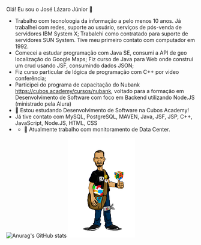 Olá! Eu sou o José Lázaro Júnior 👋

<!--
**joselazarojunior/joselazarojunior** is a ✨ _special_ ✨ repository because its `README.md` (this file) appears on your GitHub profile.
Here are some ideas to get you started:
-->
- Trabalho com tecnoloogia da informação a pelo menos 10 anos. Já trabalhei com redes, suporte ao usuário, serviços de pós-venda de servidores IBM System X; Trabalehi como contratado para suporte de servidores SUN System. Tive meu primeiro contato com computador em 1992.
- Comecei a estudar programação com Java SE, consumi a API de geo localização do Google Maps; Fiz curso de Java para Web onde construi um crud usando JSF, consumindo dados JSON;
- Fiz curso particular de lógica de programação com C++ por video conferência;
- Participei do programa de capacitação do Nubank https://cubos.academy/cursos/nubank, voltado para a formação em Desenvolvimento de Software com foco em Backend utilizando Node.JS (ministrado pela Alura)
- 🌱 Estou estudando Desenvolvimento de Software na Cubos Academy!
- Já tive contato com MySQL, PostgreSQL, MAVEN, Java, JSF, JSP, C++, JavaScript, Node.JS, HTML, CSS
- - 🔭 Atualmente trabalho com monitoramento de Data Center.


![Anurag's GitHub stats](https://github-readme-stats.vercel.app/api?username=joselazarojunior&show_icons=true&theme=radical)
![alt text](https://github.com/joselazarojunior/joselazarojunior/blob/main/avatar_github.png "avatar")


